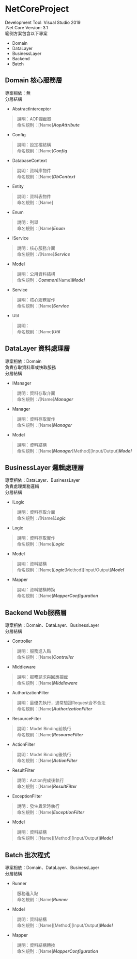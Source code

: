 # NetCoreProject
Development Tool: Visual Studio 2019<br>
.Net Core Version: 3.1<br>
範例方案包含以下專案<br>
* Domain
* DataLayer
* BusinessLayer
* Backend
* Batch
## Domain 核心服務層
專案相依：無 <br>
分層結構 <br>
* AbstractInterceptor
> 說明：AOP攔截器 <br>
> 命名規則：[Name]***AopAttribute*** <br>
* Config
> 說明：設定檔結構 <br>
> 命名規則：[Name]***Config*** <br>
* DatabaseContext
> 說明：資料庫物件 <br>
> 命名規則：[Name]***DbContext*** <br>
* Entity
> 說明：資料表物件 <br>
> 命名規則：[Name] <br>
* Enum
> 說明：列舉 <br>
> 命名規則：[Name]***Enum*** <br>
* IService
> 說明：核心服務介面 <br>
> 命名規則：***I***[Name]***Service*** <br>
* Model
> 說明：公用資料結構 <br>
> 命名規則：***Common***[Name]***Model*** <br>
* Service
> 說明：核心服務實作 <br>
> 命名規則：[Name]***Service*** <br>
* Util
> 說明： <br>
> 命名規則：[Name]***Util*** <br>
## DataLayer 資料處理層
專案相依：Domain <br>
負責存取資料庫或快取服務 <br>
分層結構 <br>
* IManager
> 說明：資料存取介面 <br>
> 命名規則：***I***[Name]***Manager*** <br>
* Manager
> 說明：資料存取實作 <br>
> 命名規則：[Name]***Manager*** <br>
* Model
> 說明：資料結構 <br>
> 命名規則：[Name]***Manager***[Method][Input/Output]***Model*** <br>
## BusinessLayer 邏輯處理層
專案相依：DataLayer、BusinessLayer <br>
負責處理業務邏輯 <br>
分層結構 <br>
* ILogic
> 說明：資料存取介面 <br>
> 命名規則：***I***[Name]***Logic***  <br>
* Logic
> 說明：資料存取實作 <br>
> 命名規則：[Name]***Logic*** <br>
* Model
> 說明：資料結構 <br>
> 命名規則：[Name]***Logic***[Method][Input/Output]***Model*** <br>
* Mapper
> 說明：資料結構轉換 <br>
> 命名規則：[Name]***MapperConfiguration*** <br>
## Backend Web服務層
專案相依：Domain、DataLayer、BusinessLayer <br>
分層結構 <br>
* Controller
> 說明：服務進入點 <br>
> 命名規則：[Name]***Controller*** <br>
* Middleware
> 說明：服務請求與回應攔截 <br>
> 命名規則：[Name]***Middleware*** <br>
* AuthorizationFilter
> 說明：最優先執行，通常驗證Request合不合法 <br>
> 命名規則：[Name]***AuthorizationFilter*** <br>
* ResourceFilter
> 說明：Model Binding前執行 <br>
> 命名規則：[Name]***ResourceFilter*** <br>
* ActionFilter
> 說明：Model Binding後執行 <br>
> 命名規則：[Name]***ActionFilter*** <br>
* ResultFilter
> 說明：Action完成後執行 <br>
> 命名規則：[Name]***ResultFilter*** <br>
* ExceptionFilter
> 說明：發生異常時執行 <br>
> 命名規則：[Name]***ExceptionFilter***  <br>
* Model
> 說明：資料結構 <br>
> 命名規則：[Name][Method][Input/Output]***Model*** <br>
## Batch 批次程式
專案相依：Domain、DataLayer、BusinessLayer <br>
分層結構 <br>
* Runner
> 服務進入點 <br>
> 命名規則：[Name]***Runner*** <br>
* Model
> 說明：資料結構 <br>
> 命名規則：[Name][Method][Input/Output]***Model*** <br>
* Mapper
> 說明：資料結構轉換 <br>
> 命名規則：[Name]***MapperConfiguration***  <br>
